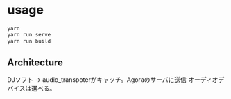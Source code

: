 # usage

```bash
yarn
yarn run serve
yarn run build
```

## Architecture

DJソフト -> audio_transpoterがキャッチ。Agoraのサーバに送信
オーディオデバイスは選べる。
